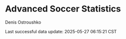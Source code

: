 # Advanced Soccer Statistics
Denis Ostroushko

<!-- gfm -->

Last successful data update: 2025-05-27 06:15:21 CST
